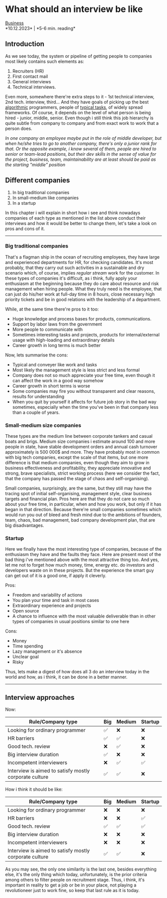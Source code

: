 # **What should an interview be like**
<link href="/stylesheets/tags.css" rel="stylesheet" type="text/css"/>
<div class="tags">
    <div class='tag'>
        <a href="/tags#Business">Business</a>
    </div>
</div>
*10.12.2023* | *5-6 min. reading*

## Introduction

As we see today, the system or pipeline of getting people to companies most likely contains such elements as:

1. Recruiters (HR)
2. First contact mail
3. General interviews
4. Technical interviews.

Even more, somewhere there're extra steps to it - 1st technical interview, 2nd tech. interview, third… And they have goals of picking up the best <u>algorithmic</u> programmers, people of <u>typical tasks</u>, of widely spread frameworks.
Of course, it depends on the level of what person is being hired - junior, middle, senior. Even though i still think this job hierarchy is quite subtle from company to company and from exact work to work that a person does.

*In one company an employee maybe put in the role of middle developer, but when he/she tries to go to another company, there's only a junior rank for that.
Or the opposite example, i know several of them, people are hired to senior or team-lead positions, but their dev skills in the sense of value for the project, business, team, maintainability are at least should be paid as the starting "middle" position*
## Different companies

1. In big traditional companies
2. In small-medium like companies
3. In a startup

In this chapter i will explain in short how i see and think nowadays companies of each type as mentioned in the list above conduct their interviews and how it would be better to change them, let's take a look on pros and cons of it.

---

### Big traditional companies
That's a flagman ship in the ocean of recruiting employees, they have large and experienced departments for HR, for checking candidates. It's most probably, that they carry out such activities in a sustainable and dry scenario which, of course, implies *regular stream* work for the customer. In these types of companies it's difficult, as i think, fully apply your enthusiasm at the beginning because they do care about resource and risk management when hiring people. What they truly need is the employee, that can just do his/her work at full-day time in 8 hours, close necessary high priority tickets and be in good relations with the leadership of a department.

While, at the same time there're pros to it too:

- Huge knowledge and process bases for products, communications.
- Support by labor laws from the government
- More people to communicate with
- Sometimes interesting tasks and projects, products for internal/external usage with high-loading and extraordinary details
- Career growth in long terms is much better

Now, lets summarise the cons:

- Typical and conveyer like work and tasks
- Most likely the management style is less strict and less formal
- Company does not so much appreciate your free time, even though it can affect the work in a good way somehow
- Career growth in short terms is worse
- Some companies may fire you without transparent and clear reasons, results for understanding
- When you quit by yourself it affects for future job story in the bad way sometimes, especially when the time you've been in that company less than a couple of years.

### Small-medium size companies
These types are the medium line between corporate tankers and casual boats and brigs. Medium size companies i estimate around 100 and more people in state, have stable development orders and annual cash turnover approximately is 500 000$ and more.
They have probably most in common with big tech companies, except the scale of that items, but one more difference is that medium companies, even though they aim to grow in business effectiveness and profitability, they appreciate innovative and strong, brave specialists, strict working process (here we consider the fact, that the company has passed the stage of chaos and self-organising).

Small companies, surprisingly, are the same, but they still may have the tracing spot of initial self-organising, management style, clear business targets and financial plan.
Pros here are that they do not care so much about your free time, in particular, when and how you work, but only if it has began in that direction. Because there're small companies sometimes which would run you out of bleed and fresh mind due to the ambitions of founders, team, chaos, bad management, bad company development plan, that are big disadvantages.

### Startup
Here we finally have the most interesting type of companies, because of the enthusiasm they have and the faults they face. Here are present most of the bad thing i've mentioned above with the most attractive thing too. And yes, let me not to forget how much money, time, energy etc. do investors and developers waste on in these projects. But the experience the smart guy can get out of it is a good one, if apply it cleverly.

Pros:

- Freedom and variability of actions
- You plan your time and task in most cases
- Extraordinary experience and projects
- Open source
- A chance to influence with the most valuable deliverable than in other types of companies in usual positions similar to one here

Cons:

- Money
- Time spending
- Lazy management or it's absence
- Unclear goal
- Risky

Thus, lets make a digest of how does all 3 do an interview today in the world and how, as i think, it can be done in a better manner.

---

## Interview approaches
Now:

| Rule/Company type | Big | Medium | Startup |
| ----------------  | --- | ------------ | ------- |
| Looking for ordinary programmer |✅|❌|❌|
| HR barriers |✅|✅|❌|
| Good tech. review |❌|✅|❌|
| Big interview duration|✅|❌|❌|
| Incompetent interviewers |❌|✅|✅|
| Interview is aimed to satisfy mostly corporate culture |✅|✅|❌|

How i think it should be like:

| Rule/Company type | Big | Medium | Startup |
| ----------------  | --- | ------------ | ------- |
| Looking for ordinary programmer |❌|❌|❌|
| HR barriers |❌|❌|✅|
| Good tech. review |✅|✅|✅|
| Big interview duration|❌|❌|❌|
| Incompetent interviewers |❌|❌|❌|
| Interview is aimed to satisfy mostly corporate culture |✅|✅|❌|

As you may see, the only one similarity is the last one, besides everything else, it's the only thing which today, unfortunately, is the prior criteria among others to filter people on recruitment stage.
Thus, i think, it's important in reality to get a job or be in your place, not playing a revolutioneer just to work fine, so keep that last rule as it is today.